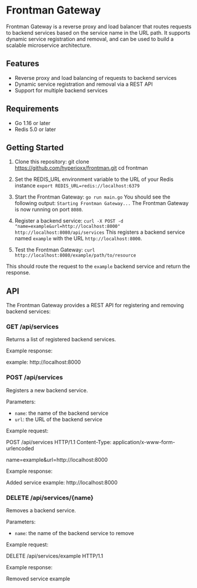 # Frontman Gateway

Frontman Gateway is a reverse proxy and load balancer that routes requests to backend services based on the service name in the URL path. It supports dynamic service registration and removal, and can be used to build a scalable microservice architecture.

## Features

- Reverse proxy and load balancing of requests to backend services
- Dynamic service registration and removal via a REST API
- Support for multiple backend services

## Requirements

- Go 1.16 or later
- Redis 5.0 or later

## Getting Started

1. Clone this repository:
git clone https://github.com/hyperioxx/frontman.git
cd frontman

2. Set the REDIS_URL environment variable to the URL of your Redis instance
  ```export REDIS_URL=redis://localhost:6379```
1. Start the Frontman Gateway:
 ```go run main.go```
  You should see the following output:
  ```Starting Frontman Gateway...```
  The Frontman Gateway is now running on port `8080`.

4. Register a backend service:
 ```curl -X POST -d "name=example&url=http://localhost:8000" http://localhost:8080/api/services```
 This registers a backend service named `example` with the URL `http://localhost:8000`.

5. Test the Frontman Gateway:
 ```curl http://localhost:8080/example/path/to/resource```



This should route the request to the `example` backend service and return the response.

## API

The Frontman Gateway provides a REST API for registering and removing backend services:

### GET /api/services

Returns a list of registered backend services.

Example response:

example: http://localhost:8000

### POST /api/services

Registers a new backend service.

Parameters:

- `name`: the name of the backend service
- `url`: the URL of the backend service

Example request:

POST /api/services HTTP/1.1
Content-Type: application/x-www-form-urlencoded

name=example&url=http://localhost:8000

Example response:

Added service example: http://localhost:8000

### DELETE /api/services/{name}

Removes a backend service.

Parameters:

- `name`: the name of the backend service to remove

Example request:

DELETE /api/services/example HTTP/1.1

Example response:

Removed service example
